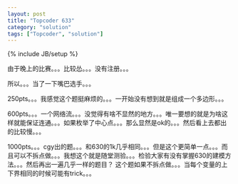 ```yaml
---
layout: post
title: "Topcoder 633"
category: "solution"
tags: ["Topcoder", "solution"]
---
```

{% include JB/setup %}

由于晚上的比赛。。。比较怂。。。没有注册。。。

所以。。。当了一下嘴巴选手。。。

250pts。。。我感觉这个题挺麻烦的。。。一开始没有想到就是组成一个多边形。。。

600pts。。。一个网络流。。。没觉得有啥不显然的地方。。。唯一要想的就是为啥这样就能保证连通。。。如果枚举了中心点。。。那么显然是ok的。。。然后看上去都出的比较慢。。。

1000pts。。。cgy出的题。。。和630的1k几乎相同。。。但是这个更简单一点。。。而且可以不拆点做。。。我想这个就是随堂测验。。。检验大家有没有掌握630的建模方法。。。然后再出一遍几乎一样的题目？ 这个题如果不拆点做。。。当每个变量的上下界相同的时候可能有trick。。。
